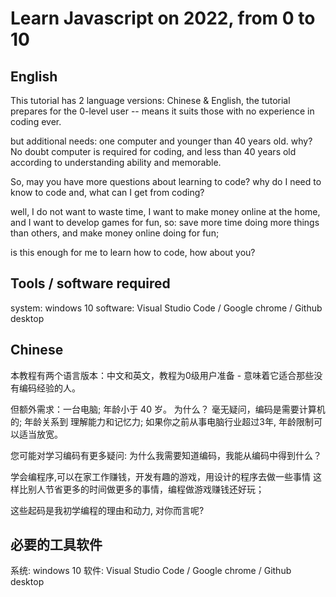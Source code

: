 # Learn Javascript on 2022, from 0 to 10
## English
This tutorial has 2 language versions: Chinese & English, the tutorial prepares for the 0-level user -- means it suits those with no experience in coding ever.

but additional needs: one computer and younger than 40 years old.
why? No doubt computer is required for coding, and less than 40 years old according to understanding ability and memorable.

So, may you have more questions about learning to code? why do I need to know to code and, what can I get from coding?

well, I do not want to waste time, I want to make money online at the home, and I want to develop games for fun, so: save more time doing more things than others, and make money online doing for fun;

is this enough for me to learn how to code, how about you?

## Tools / software required

system: windows 10
software: Visual Studio Code / Google chrome / Github desktop



## Chinese
本教程有两个语言版本：中文和英文，教程为0级用户准备 - 意味着它适合那些没有编码经验的人。

但额外需求：一台电脑; 年龄小于 40 岁。
为什么？ 毫无疑问，编码是需要计算机的; 年龄关系到 理解能力和记忆力; 如果你之前从事电脑行业超过3年, 年龄限制可以适当放宽。

您可能对学习编码有更多疑问: 为什么我需要知道编码，我能从编码中得到什么？

学会编程序,可以在家工作赚钱，开发有趣的游戏，用设计的程序去做一些事情 这样比别人节省更多的时间做更多的事情，编程做游戏赚钱还好玩；

这些起码是我初学编程的理由和动力, 对你而言呢?

## 必要的工具软件

系统: windows 10
软件: Visual Studio Code / Google chrome / Github desktop
